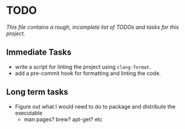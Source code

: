 # TODO

_This file contains a rough, incomplete list of TODOs and tasks for this project._

## Immediate Tasks

- write a script for linting the project using `clang-format`.
- add a pre-commit hook for formatting and linting the code.

## Long term tasks

- Figure out what I would need to do to package and distribute the executable
  - man pages? brew? apt-get? etc
